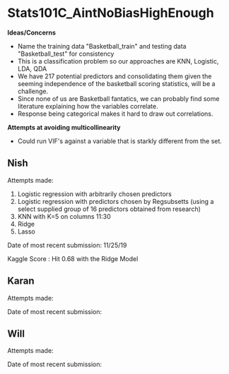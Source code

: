 # Stats101C_AintNoBiasHighEnough

**Ideas/Concerns**

- Name the training data "Basketball_train" and testing data "Basketball_test" for consistency
- This is a classification problem so our approaches are KNN, Logistic, LDA, QDA
- We have 217 potential predictors and consolidating them given the seeming independence of the basketball scoring statistics, will be a challenge. 
- Since none of us are Basketball fantatics, we can probably find some literature explaining how the variables correlate. 
- Response being categorical makes it hard to draw out correlations. 

**Attempts at avoiding multicollinearity**

- Could run VIF's against a variable that is starkly different from the set. 

## Nish

Attempts made: 
1. Logistic regression with arbitrarily chosen predictors
2. Logistic regression with predictors chosen by Regsubsetts (using a select supplied group of 16 predictors obtained from research)
3. KNN with K=5 on columns 11:30
4. Ridge 
5. Lasso 

Date of most recent submission: 11/25/19

Kaggle Score : Hit 0.68 with the Ridge Model 

## Karan 

Attempts made: 

Date of most recent submission: 

## Will 

Attempts made: 

Date of most recent submission: 
